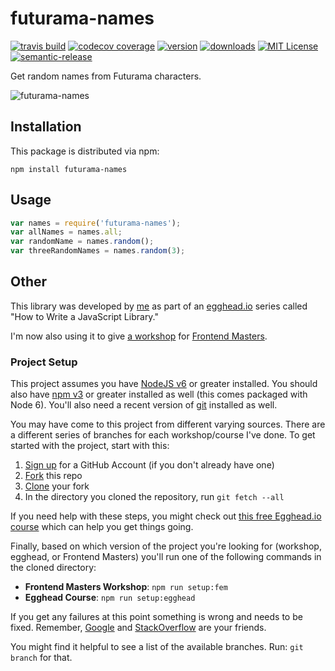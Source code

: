 # futurama-names

[![travis build](https://img.shields.io/travis/kentcdodds/futurama-names.svg?style=flat-square)](https://travis-ci.org/kentcdodds/futurama-names)
[![codecov coverage](https://img.shields.io/codecov/c/github/kentcdodds/futurama-names.svg?style=flat-square)](https://codecov.io/github/kentcdodds/futurama-names)
[![version](https://img.shields.io/npm/v/futurama-names.svg?style=flat-square)](http://npm.im/futurama-names)
[![downloads](https://img.shields.io/npm/dm/futurama-names.svg?style=flat-square)](http://npm-stat.com/charts.html?package=futurama-names&from=2015-08-01)
[![MIT License](https://img.shields.io/npm/l/futurama-names.svg?style=flat-square)](http://opensource.org/licenses/MIT)
[![semantic-release](https://img.shields.io/badge/%20%20%F0%9F%93%A6%F0%9F%9A%80-semantic--release-e10079.svg?style=flat-square)](https://github.com/semantic-release/semantic-release)

Get random names from Futurama characters.

![futurama-names](other/futurama-names.gif)

## Installation

This package is distributed via npm:

```
npm install futurama-names
```

## Usage

```javascript
var names = require('futurama-names');
var allNames = names.all;
var randomName = names.random();
var threeRandomNames = names.random(3);
```

## Other

This library was developed by [me](https://twitter.com/kentcdodds) as part of an
[egghead.io](http://egghead.io/) series called "How to Write a JavaScript Library."

I'm now also using it to give [a workshop](http://kcd.im/fem-oss) for
[Frontend Masters](https://frontendmasters.com).

### Project Setup

This project assumes you have [NodeJS v6](http://nodejs.org/) or greater installed. You should
also have [npm v3](https://www.npmjs.com/) or greater installed as well (this comes packaged
with Node 6). You'll also need a recent version of [git](https://git-scm.com/) installed
as well.

You may have come to this project from different varying sources. There are a
different series of branches for each workshop/course I've done. To get started with
the project, start with this:

1. [Sign up](https://github.com/join) for a GitHub Account (if you don't already have one)
2. [Fork](https://help.github.com/articles/fork-a-repo/) this repo
3. [Clone](https://help.github.com/articles/cloning-a-repository/) your fork
4. In the directory you cloned the repository, run `git fetch --all`

If you need help with these steps, you might check out
[this free Egghead.io course](http://kcd.im/pull-request) which can help you get things going.

Finally, based on which version of the project you're looking for (workshop, egghead, or
Frontend Masters) you'll run one of the following commands in the cloned directory:

- **Frontend Masters Workshop**: `npm run setup:fem`
- **Egghead Course**: `npm run setup:egghead`

If you get any failures at this point something is wrong and needs to be fixed. Remember,
[Google](https://google.com) and [StackOverflow](https://stackoverflow.com) are your friends.

You might find it helpful to see a list of the available branches. Run: `git branch` for that.

